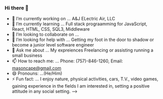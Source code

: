 ### Hi there 👋

- 🔭 I’m currently working on ... A&J ELectric Air, LLC
- 🌱 I’m currently learning ... Full stack prograamming for JavaScript, React, HTML, CSS, SQL3, Middleware
- 👯 I’m looking to collaborate on ...
- 🤔 I’m looking for help with ... Getting my foot in the door to shadow or become a junior level software engineer
- 💬 Ask me about ... My expreiences Freelancing or assisting running a small business
- 📫 How to reach me: ... Phone: (757)-846-1260, Email: masoncape@gmail.com
- 😄 Pronouns: ...(He/Him)
- ⚡ Fun fact: ... I enjoy nature, physical activities, cars, T.V., video games, gaining experience in the fields I am interested in, setting a positive attitude in any social setting.
-->
